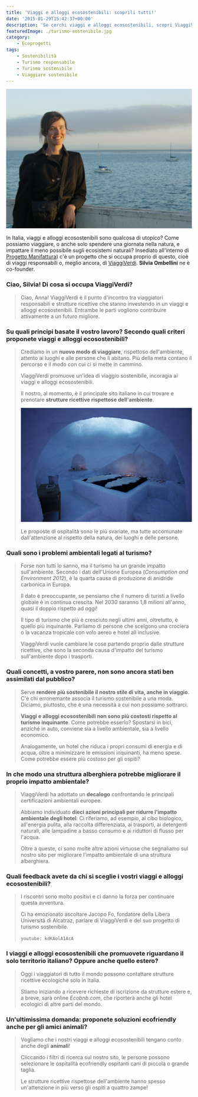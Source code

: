```yaml
---
title: 'Viaggi e alloggi ecosostenibili: scoprili tutti!'
date: '2015-01-29T15:42:37+00:00'
description: 'Se cerchi viaggi e alloggi ecosostenibili, scopri ViaggiVerdi e consulta tutte le opportunità offerte dal suo sito!'
featuredImage: ./turismo-sostenibile.jpg
category:
    - Ecoprogetti
tags:
    - Sostenibilità
    - Turismo responsabile
    - Turismo sostenibile
    - Viaggiare sostenibile
---
```



![Silvia Ombellini](./silvia-ombellini.jpg)

In Italia, viaggi e alloggi ecosostenibili sono qualcosa di utopico?
Come possiamo viaggiare, o anche solo spendere una giornata nella natura, e impattare il meno possibile sugli ecosistemi naturali?
Insediato all'interno di [Progetto Manifattura](http://www.progettomanifattura.it)) c'è un progetto che si occupa proprio di questo, cioè di viaggi responsabili o, meglio ancora, di [ViaggiVerdi](http://viaggiverdi.it).
**Silvia Ombellini** ne è co-founder.

### Ciao, Silvia! Di cosa si occupa ViaggiVerdi?

> Ciao, Anna! ViaggiVerdi è il punto d'incontro tra viaggiatori responsabili e strutture ricettive che stanno investendo in un viaggi e alloggi ecosostenibili. Entrambe le parti vogliono contribuire attivamente a un futuro migliore.

### Su quali principi basate il vostro lavoro? Secondo quali criteri proponete viaggi e alloggi ecosostenibili?

> Crediamo in un **nuovo modo di viaggiare**, rispettoso dell'ambiente, attento ai luoghi e alle persone che li abitano. Più della meta contano il percorso e il modo con cui ci si mette in cammino.
>
> ViaggiVerdi promuove un'idea di viaggio sostenibile, incoragia ai viaggi e alloggi ecosostenibili.
>
> Il nostro, al momento, è il principale sito italiano in cui trovare e prenotare **strutture ricettive rispettose dell'ambiente**.
>
> ![Igloo di ghiaccio nel Rifugio ecosostenibile "Bella Vista", Senales, Bolzano](./igloo.jpg)
>
> Le proposte di ospitalità sono le più svariate, ma tutte accomunate dall'attenzione al rispetto della natura, dei luoghi e delle persone.

### Quali sono i problemi ambientali legati al turismo?

> Forse non tutti lo sanno, ma il turismo ha un grande impatto sull'ambiente. Secondo i dati dell'Unione Europea (*Consumption and Environment 2012*), è la quarta causa di produzione di anidride carbonica in Europa.
>
> Il dato è preoccupante, se pensiamo che il numero di turisti a livello globale è in continua crescita. Nel 2030 saranno 1,8 milioni all'anno, quasi il doppio rispetto ad oggi!
>
> Il tipo di turismo che più è cresciuto negli ultimi anni, oltretutto, è quello più inquinante. Parliamo di persone che scelgono una crociera o la vacanza tropicale con volo aereo e hotel all inclusive.
>
> ViaggiVerdi vuole cambiare le cose partendo proprio dalle strutture ricettive, che sono la seconda causa d'impatto del turismo sull'ambiente dopo i trasporti.

### Quali concetti, a vostro parere, non sono ancora stati ben assimilati dal pubblico?

> Serve **rendere più sostenibile il nostro stile di vita, anche in viaggio**. C'è chi erronemante associa il turismo sostenibile a una moda. Diciamo, piuttosto, che è una necessità a cui non possiamo sottrarci.
>
> **Viaggi e alloggi ecosostenibili non sono più costosti rispetto al turismo inquinante**. Come potrebbe esserlo? Spostarsi in bici, anziché in auto, conviene sia a livello ambientale, sia a livello economico.
>
> Analogamente, un hotel che riduca i propri consumi di energia e di acqua, oltre a minimizzare le emissioni inquinanti, ha meno spese. Come potrebbe essere più costoso per gli ospiti?

### In che modo una struttura alberghiera potrebbe migliorare il proprio impatto ambientale?

> ViaggiVerdi ha adottato un **decalogo** confrontando le principali certificazioni ambientali europee.
>
> Abbiamo individuato **dieci azioni principali per ridurre l'impatto ambientale degli hotel**: Ci riferiamo, ad esempio, al cibo biologico, all'energia pulita, alla raccolta differenziata, ai trasporti, ai detergenti naturali, alle lampadine a basso consumo e ai riduttori di flusso per l'acqua.
>
> Oltre a queste, ci sono molte altre azioni virtuose che segnaliamo sul nostro sito per migliorare l'impatto ambientale di una struttura alberghiera.

### Quali feedback avete da chi si sceglie i vostri viaggi e alloggi ecosostenibili?

> I riscontri sono molto positivi e ci danno la forza per continuare questa avventura.
>
> Ci ha emozionato ascoltare Jacopo Fo, fondatore della Libera Università di Alcatraz, parlare di ViaggiVerdi e del suo progetto di turismo sostenibile.
>
> `youtube: kdKAolA1AcA`

### I viaggi e alloggi ecosostenibili che promuovete riguardano il solo territorio italiano? Oppure anche quello estero?

> Oggi i viaggiatori di tutto il mondo possono contattare strutture ricettive ecologiche solo in Italia.
>
> Stiamo iniziando a ricevere richieste di iscrizione da strutture estere e, a breve, sarà online *Ecobnb.com*, che riporterà anche gli hotel ecologici di altre parti del mondo.

### Un'ultimissima domanda: proponete soluzioni ecofriendly anche per gli amici animali?

> Vogliamo che i nostri viaggi e alloggi ecosostenibili tengano conto anche degli **animali**!
>
> Cliccando i filtri di ricerca sul nostro sito, le persone possono selezionare le ospitalità ecofriendly ospitanti cani di piccola o grande taglia.
>
> Le strutture ricettive rispettose dell'ambiente hanno spesso un'attenzione in più verso gli ospiti a quattro zampe!
